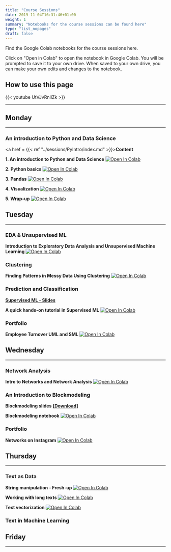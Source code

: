 ```yaml
---
title: "Course Sessions"
date: 2019-11-04T16:31:46+01:00
weight: 1
summary: "Notebooks for the course sessions can be found here"
type: "list_nopages"
draft: false
---
```


Find the Google Colab notebooks for the course sessions here.

Click on "Open in Colab" to open the notebook in Google Colab. You will be prompted to save it to your own drive. When saved to your own drive, you can make your own edits and changes to the notebook.

## How to use this page
{{< youtube UtVJvRnIlZk >}}

---
## Monday
---

### An introduction to Python and Data Science
<a href = {{< ref "../sessions/PyIntro/index.md" >}}>**Content**</a>

**1. An introduction to Python and Data Science** [![Open In Colab](https://colab.research.google.com/assets/colab-badge.svg)](https://colab.research.google.com/github/CALDISS-AAU/sdsphd19_coursematerials/blob/master/teach_data.visual.jupyter/jupyter/intro.ipynb#&offline=true&sandboxMode=true)

**2. Python basics** [![Open In Colab](https://colab.research.google.com/assets/colab-badge.svg)](https://colab.research.google.com/github/CALDISS-AAU/sdsphd19_coursematerials/blob/master/teach_data.visual.jupyter/jupyter//python_intro.ipynb#&offline=true&sandboxMode=true)

**3. Pandas** [![Open In Colab](https://colab.research.google.com/assets/colab-badge.svg)](https://colab.research.google.com/github/CALDISS-AAU/sdsphd19_coursematerials/blob/master/teach_data.visual.jupyter/jupyter/pandas.ipynb#&offline=true&sandboxMode=true)

**4. Visualization** [![Open In Colab](https://colab.research.google.com/assets/colab-badge.svg)](https://colab.research.google.com/github/CALDISS-AAU/sdsphd19_coursematerials/blob/master/teach_data.visual.jupyter/jupyter/visualization.ipynb#&offline=true&sandboxMode=true)

**5. Wrap-up** [![Open In Colab](https://colab.research.google.com/assets/colab-badge.svg)](https://colab.research.google.com/github/CALDISS-AAU/sdsphd19_coursematerials/blob/master/teach_data.visual.jupyter/jupyter/wrap_up.ipynb#&offline=true&sandboxMode=true)


## Tuesday

---

### EDA & Unsupervised ML

**Introduction to Exploratory Data Analysis and Unsupervised Machine Learning** [![Open In Colab](https://colab.research.google.com/assets/colab-badge.svg)](https://colab.research.google.com/github/CALDISS-AAU/sdsphd19_coursematerials/blob/master/notebooks/CALDISS_PHD_Intro_UML.ipynb#&offline=true&sandboxMode=true)


### Clustering
**Finding Patterns in Messy Data Using Clustering**  [![Open In Colab](https://colab.research.google.com/assets/colab-badge.svg)](https://colab.research.google.com/github/CALDISS-AAU/sdsphd19_coursematerials/blob/master/notebooks/SDS_PhD19_Clustering.ipynb#&offline=true&sandboxMode=true)


### Prediction and Classification

[**Supervised ML - Slides**](https://github.com/CALDISS-AAU/sdsphd19_coursematerials/raw/master/notebooks/CALDISS_intro_SML.pdf)

**A quick hands-on tutorial in Supervised ML** [![Open In Colab](https://colab.research.google.com/assets/colab-badge.svg)](https://colab.research.google.com/github/CALDISS-AAU/sdsphd19_coursematerials/blob/master/notebooks/SDS_PhD_2019_Supervised_ML_tutorial.ipynb#&offline=true&sandboxMode=true)

### Portfolio
**Employee Turnover UML and SML** [![Open In Colab](https://colab.research.google.com/assets/colab-badge.svg)](https://colab.research.google.com/github/CALDISS-AAU/sdsphd19_coursematerials/blob/master/notebooks/Portfolio_Tuesday.ipynb#&offline=true&sandboxMode=true)

## Wednesday
---

### Network Analysis
**Intro to Networks and Network Analysis** [![Open In Colab](https://colab.research.google.com/assets/colab-badge.svg)](https://colab.research.google.com/github/CALDISS-AAU/sdsphd19_coursematerials/blob/master/notebooks/CALDISS_PHD_Intro_networks.ipynb#&offline=true&sandboxMode=true)

### An Introduction to Blockmodeling

**Blockmodeling slides** <a href='https://github.com/CALDISS-AAU/sdsphd19_coursematerials/blob/master/wednesday_network-blockmodeling/blockmodeling.pdf' target="_blank">**[Download]**</a>

**Blockmodeling notebook** [![Open In Colab](https://colab.research.google.com/assets/colab-badge.svg)](https://colab.research.google.com/github/CALDISS-AAU/sdsphd19_coursematerials/blob/master/wednesday_network-blockmodeling/Lab_Blockmodeling.ipynb#&offline=true&sandboxMode=true)

### Portfolio

**Networks on Instagram** [![Open In Colab](https://colab.research.google.com/assets/colab-badge.svg)](https://colab.research.google.com/github/CALDISS-AAU/sdsphd19_coursematerials/blob/master/notebooks/networks_exercise_instagram.ipynb#&offline=true&sandboxMode=true) 

## Thursday
---

### Text as Data

**String manipulation - Fresh-up** [![Open In Colab](https://colab.research.google.com/assets/colab-badge.svg)](https://colab.research.google.com/github/CALDISS-AAU/sdsphd19_coursematerials/blob/master/notebooks/SDS_PhD19_NLP_TextExplore.ipynb#&offline=true&sandboxMode=true) 

**Working with long texts** [![Open In Colab](https://colab.research.google.com/assets/colab-badge.svg)](https://colab.research.google.com/github/CALDISS-AAU/sdsphd19_coursematerials/blob/master/notebooks/SDS_PhD19_NLP_Longtext.ipynb#&offline=true&sandboxMode=true) 

**Text vectorization** [![Open In Colab](https://colab.research.google.com/assets/colab-badge.svg)](https://colab.research.google.com/github/CALDISS-AAU/sdsphd19_coursematerials/blob/master/notebooks/SDS_PhD19_NLP_TexVec.ipynb#&offline=true&sandboxMode=true) 

### Text in Machine Learning


## Friday
---

​	
